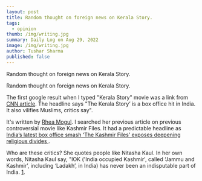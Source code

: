 ```yaml
---
layout: post
title: Random thought on foreign news on Kerala Story.
tags:
  - opinion
thumb: /img/writing.jpg
summary: Daily Log on Aug 29, 2022
image: /img/writing.jpg
author: Tushar Sharma
published: false
---
```


Random thought on foreign news on Kerala Story.<!-- truncate_here -->

Random thought on foreign news on Kerala Story.

The first google result when I typed "Kerala Story" movie was a link from [CNN article](https://www.cnn.com/2023/05/23/india/indian-film-kerala-story-controversy-intl-hnk/index.html). The headline says "The Kerala Story’ is a box office hit in India. It also vilifies Muslims, critics say". 

It's written by [Rhea Mogul](https://twitter.com/rheamogul). I searched her previous article on previous controversial movie like Kashmir Files. It had a predictable headline  as [India’s latest box office smash ‘The Kashmir Files’ exposes deepening religious divides
](https://www.cnn.com/style/article/india-kashmir-files-controversy-intl-hnk/index.html). 

Who are these critics? She quotes people like Nitasha Kaul. In her own words, Nitasha Kaul say, "IOK ('India occupied Kashmir', called ‘Jammu and Kashmir’, including ‘Ladakh’, in India) has never been an indisputable part of India. [1](https://www.opendemocracy.net/en/openindia/kashmir-from-contact-zone-to-conflict-zone/).
